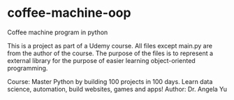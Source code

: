 # coffee-machine-oop
Coffee machine program in python

This is a project as part of a Udemy course. All files except main.py are from the author of the course. The purpose of the files is to represent a external library for the purpose of easier learning object-oriented programming.

Course: Master Python by building 100 projects in 100 days. Learn data science, automation, build websites, games and apps!
Author: Dr. Angela Yu